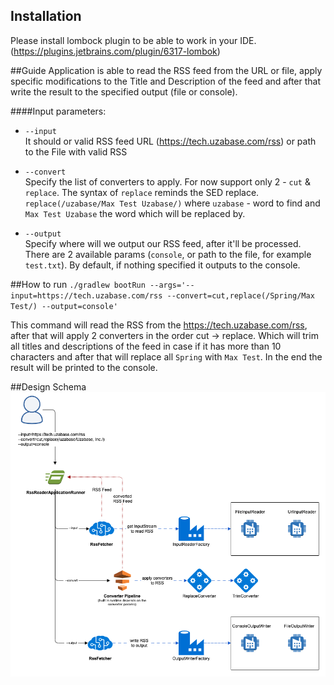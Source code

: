 ## Installation
Please install lombock plugin to be able to work in your IDE. (https://plugins.jetbrains.com/plugin/6317-lombok)

##Guide
Application is able to read the RSS feed from the URL or file, apply specific modifications to the Title and Description
of the feed and after that write the result to the specified output (file or console).

####Input parameters:  
- `--input`  
 It should or valid RSS feed URL (https://tech.uzabase.com/rss) or path to the File with valid RSS

- `--convert`  
Specify the list of converters to apply. For now support only 2 - `cut` & `replace`.
The syntax of `replace` reminds the SED replace.  
`replace(/uzabase/Max Test Uzabase/)` where `uzabase` - word to find and `Max Test Uzabase`  the word which will be replaced by.

- `--output`  
Specify where will we output our RSS feed, after it'll be processed.
There are 2 available params (`console`, or path to the file, for example `test.txt`).
By default, if nothing specified it outputs to the console.

##How to run
`./gradlew bootRun --args='--input=https://tech.uzabase.com/rss --convert=cut,replace(/Spring/Max Test/) --output=console'`  
  
This command will read the RSS from the https://tech.uzabase.com/rss, after that will apply 2 converters in the order cut -> replace. Which will trim all titles and descriptions of the feed in case if it has more than 10 characters and after that will replace all `Spring` with `Max Test`. In the end the result will be printed to the console.

##Design Schema
![rss-reader-design-schema](./rss-reader-design-schema.png)